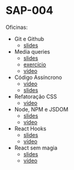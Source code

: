 # SAP-004
Oficinas:

- Git e Github
    - [slides](./git-e-github/slides.pdf)
- Media queries
    - [slides](./media-queries/slides.pdf)
    - [exercício](./media-queries)
    - [vídeo](https://drive.google.com/file/d/1IiqpPAo4mopmB3WOi1EneKFJPwSMJDps/view?usp=sharing)
- Código Assíncrono
    - [vídeo](https://drive.google.com/file/d/1QfRmkvTcGRAoHaVSIAjciYriHq5pG3SC/view?usp=sharing)
    - [slides](./codigo-assincrono/slides.pdf)
- Refatoração CSS
    - [vídeo](https://drive.google.com/file/d/1c1d_2R9kX61_8NBYCpmuEyOTeI-Gs3O3/view?usp=sharing)
- Node, NPM e JSDOM
    - [slides](./node-npm-e-jsdom/slides.pdf)
    - [vídeo](https://drive.google.com/file/d/1G5QSBqdyfGagVw2VHOUDhZcKX6ebC9tt/view?usp=sharing)
- React Hooks
    - [slides](./react-hooks/slides.pdf)
    - [vídeo](https://drive.google.com/file/d/1p04yYHCBibXFKAKHebqAyvtcgr2DgiyT/view?usp=sharing)
- React sem magia
    - [slides](./react-sem-magia/slides.pdf)
    - [vídeo](https://drive.google.com/file/d/1crfLDvFeZgEFQunLZsGXsBcn0sdcuJ0h/view?usp=sharing)